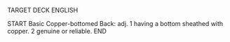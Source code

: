 TARGET DECK
ENGLISH

START
Basic
Copper-bottomed
Back: adj. 1 having a bottom sheathed with copper. 2 genuine or reliable.
END
